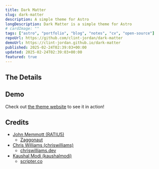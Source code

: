 ```yaml
---
title: Dark Matter
slug: dark-matter
description: A simple theme for Astro
longDescription: Dark Matter is a simple theme for Astro
# cardImage: ""
tags: ["astro", "portfolio", "blog", "notes", "cv", "open-source"]
repoUrl: https://github.com/clint-jordan/dark-matter
demoUrl: https://clint-jordan.github.io/dark-matter
published: 2025-02-24T02:39:03+00:00
updated: 2025-02-24T02:39:03+00:00
featured: true
---
```


## The Details


## Demo

Check out [the theme website](https://clint-jordan.github.io/dark-matter) to
see it in action!


## Credits

- [John Memmott (RATIU5)](https://github.com/RATIU5)
  - [Zaggonaut](https://github.com/RATIU5/zaggonaut)
- [Chris Williams (chriswilliams)](https://github.com/chrismwilliams)
  - [chriswilliams.dev](https://chriswilliams.dev)
- [Kaushal Modi (kaushalmodi)](https://github.com/kaushalmodi)
  - [scripter.co](https://scripter.co)
